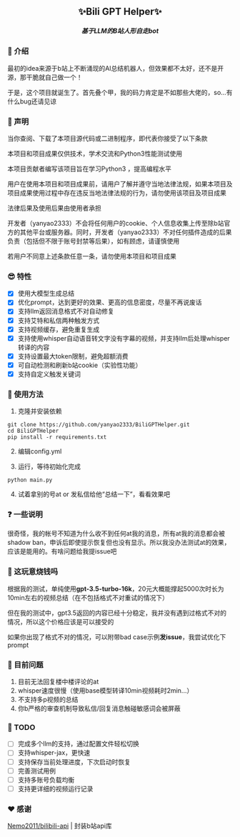 <h2 align="center">✨Bili GPT Helper✨</h2>
<h5 align="center">基于LLM的B站人形自走bot</h5>

### 🌟 介绍

最初的idea来源于b站上不断涌现的AI总结机器人，但效果都不太好，还不是开源，那干脆就自己做一个！

于是，这个项目就诞生了。首先叠个甲，我的码力肯定是不如那些大佬的，so...有什么bug还请见谅

### 📜 声明

当你查阅、下载了本项目源代码或二进制程序，即代表你接受了以下条款

本项目和项目成果仅供技术，学术交流和Python3性能测试使用

本项目贡献者编写该项目旨在学习Python3 ，提高编程水平

用户在使用本项目和项目成果前，请用户了解并遵守当地法律法规，如果本项目及项目成果使用过程中存在违反当地法律法规的行为，请勿使用该项目及项目成果

法律后果及使用后果由使用者承担

开发者（yanyao2333）不会将任何用户的cookie、个人信息收集上传至除b站官方的其他平台或服务器。同时，开发者（yanyao2333）不对任何插件造成的后果负责（包括但不限于账号封禁等后果），如有顾虑，请谨慎使用

若用户不同意上述条款任意一条，请勿使用本项目和项目成果

### 😎 特性

- [x] 使用大模型生成总结
- [x] 优化prompt，达到更好的效果、更高的信息密度，尽量不再说废话
- [x] 支持llm返回消息格式不对自动修复
- [x] 支持艾特和私信两种触发方式
- [x] 支持视频缓存，避免重复生成
- [x] 支持使用whisper自动语音转文字没有字幕的视频，并支持llm后处理whisper转译的内容
- [x] 支持设置最大token限制，避免超额消费
- [x] 可自动检测和刷新b站cookie（实验性功能）
- [x] 支持自定义触发关键词

### 🚀 使用方法

1. 克隆并安装依赖

```shell
git clone https://github.com/yanyao2333/BiliGPTHelper.git
cd BiliGPTHelper
pip install -r requirements.txt
```

2. 编辑config.yml

3. 运行，等待初始化完成

```shell
python main.py
```

4. 试着拿别的号at or 发私信给他“总结一下”，看看效果吧

### ❓ 一些说明

很奇怪，我的帐号不知道为什么收不到任何at我的消息，所有at我的消息都会被shadow
ban，申诉后即使提示恢复但也没有显示。所以我没办法测试at的效果，应该是能用的。有啥问题给我提issue吧

### 💸 这玩意烧钱吗

根据我的测试，单纯使用**gpt-3.5-turbo-16k**，20元大概能撑起5000次时长为10min左右的视频总结（在不包括格式不对重试的情况下）

但在我的测试中，gpt3.5返回的内容已经十分稳定，我并没有遇到过格式不对的情况，所以这个价格应该是可以接受的

如果你出现了格式不对的情况，可以附带bad case示例**发issue**，我尝试优化下prompt

### 🤔 目前问题

1. 目前无法回复楼中楼评论的at
2. whisper速度很慢（使用base模型转译10min视频耗时2min...）
3. 不支持多p视频的总结
4. 你b严格的审查机制导致私信/回复消息触碰敏感词会被屏蔽

### 📝 TODO

- [ ] 完成多个llm的支持，通过配置文件轻松切换
- [ ] 支持whisper-jax，更快速
- [ ] 支持保存当前处理进度，下次启动时恢复
- [ ] 完善测试用例
- [ ] 支持多账号负载均衡
- [ ] 支持更详细的视频运行记录

### ❤ 感谢

[Nemo2011/bilibili-api](https://github.com/Nemo2011/bilibili-api/) | 封装b站api库  
